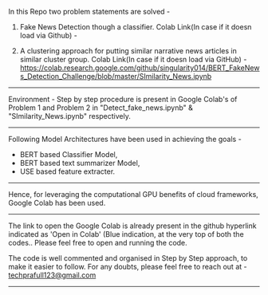 In this Repo two problem statements are solved - 

1) Fake News Detection though a classifier.
Colab Link(In case if it doesn load via Github) -


2) A clustering approach for putting similar narrative news articles in similar cluster group.
Colab Link(In case if it doesn load via GitHub) - https://colab.research.google.com/github/singularity014/BERT_FakeNews_Detection_Challenge/blob/master/SImilarity_News.ipynb

---------------------------------------------------------------------------------------------------------------------------
Environment - 
Step by step procedure is present in Google Colab's of
Problem 1 and Problem 2 in "Detect_fake_news.ipynb" & "SImilarity_News.ipynb" respectively.

---------------------------------------------------------------------------------------------------------------------------
Following Model Architectures have been used in achieving the goals - 
- BERT based Classifier Model, 
- BERT based text summarizer Model,
- USE based feature extracter.
---------------------------------------------------------------------------------------------------------------------------

Hence, for leveraging the computational GPU benefits of cloud frameworks,
Google Colab has been used.

---------------------------------------------------------------------------------------------------------------------------

The link to open the Google Colab is already present in the github hyperlink indicated
as 'Open in Colab' (Blue indication, at the very top of both the codes..
Please feel free to open and running the code. 

The code is well commented and organised in Step by Step approach, to make it easier to follow.
For any doubts, please feel free to reach out at  - techprafull123@gmail.com

---------------------------------------------------------------------------------------------------------------------------
